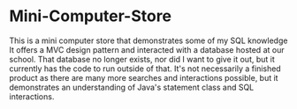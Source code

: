 # Mini-Computer-Store
This is a mini computer store that demonstrates some of my SQL knowledge
It offers a MVC design pattern and interacted with a database hosted at our school. That database no longer exists, nor did I want to give it out, but it currently has the code to run outside of that.
It's not necessarily a finished product as there are many more searches and interactions possible, but it demonstrates an understanding of Java's statement class and SQL interactions.

